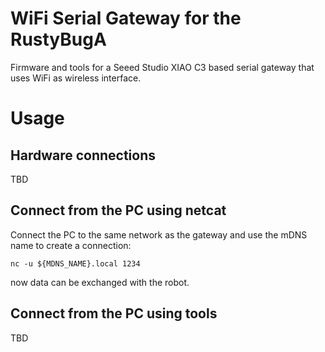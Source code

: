 # WiFi Serial Gateway for the RustyBugA

Firmware and tools for a Seeed Studio XIAO C3 based serial gateway that uses WiFi as wireless interface.

# Usage
## Hardware connections
TBD

## Connect from the PC using netcat
Connect the PC to the same network as the gateway and use the mDNS name to create a connection:
```
nc -u ${MDNS_NAME}.local 1234
```
now data can be exchanged with the robot.

## Connect from the PC using tools
TBD

